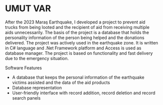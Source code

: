 # UMUT VAR

After the 2023 Maraş Earthquake, I developed a project to prevent aid trucks from being looted and the recipient of aid from receiving multiple aids unnecessarily. The basis of the project is a database that holds the personality information of the person being helped and the donations delivered. The project was actively used in the earthquake zone. It is written in C# language and .Net Framework platform and Access is used as database manager.
The project is based on functionality and fast delivery due to the emergency situation.

Software Features
* A database that keeps the personal information of the earthquake victims assisted and the data of the aid products
* Database representation
* User-friendly interface with record addition, record deletion and record search panels
